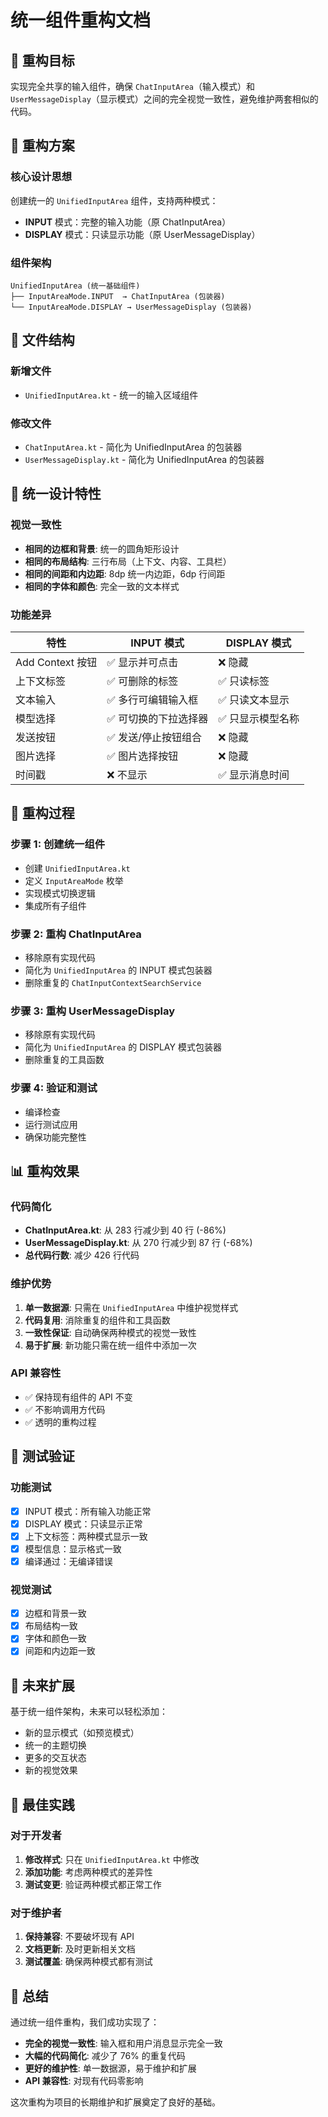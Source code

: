 # 统一组件重构文档

## 🎯 重构目标

实现完全共享的输入组件，确保 `ChatInputArea`（输入模式）和 `UserMessageDisplay`（显示模式）之间的完全视觉一致性，避免维护两套相似的代码。

## 🔧 重构方案

### 核心设计思想

创建统一的 `UnifiedInputArea` 组件，支持两种模式：
- **INPUT** 模式：完整的输入功能（原 ChatInputArea）
- **DISPLAY** 模式：只读显示功能（原 UserMessageDisplay）

### 组件架构

```
UnifiedInputArea (统一基础组件)
├── InputAreaMode.INPUT  → ChatInputArea (包装器)
└── InputAreaMode.DISPLAY → UserMessageDisplay (包装器)
```

## 📁 文件结构

### 新增文件
- `UnifiedInputArea.kt` - 统一的输入区域组件

### 修改文件
- `ChatInputArea.kt` - 简化为 UnifiedInputArea 的包装器
- `UserMessageDisplay.kt` - 简化为 UnifiedInputArea 的包装器

## 🎨 统一设计特性

### 视觉一致性
- **相同的边框和背景**: 统一的圆角矩形设计
- **相同的布局结构**: 三行布局（上下文、内容、工具栏）
- **相同的间距和内边距**: 8dp 统一内边距，6dp 行间距
- **相同的字体和颜色**: 完全一致的文本样式

### 功能差异
| 特性 | INPUT 模式 | DISPLAY 模式 |
|------|------------|--------------|
| Add Context 按钮 | ✅ 显示并可点击 | ❌ 隐藏 |
| 上下文标签 | ✅ 可删除的标签 | ✅ 只读标签 |
| 文本输入 | ✅ 多行可编辑输入框 | ✅ 只读文本显示 |
| 模型选择 | ✅ 可切换的下拉选择器 | ✅ 只显示模型名称 |
| 发送按钮 | ✅ 发送/停止按钮组合 | ❌ 隐藏 |
| 图片选择 | ✅ 图片选择按钮 | ❌ 隐藏 |
| 时间戳 | ❌ 不显示 | ✅ 显示消息时间 |

## 🔄 重构过程

### 步骤 1: 创建统一组件
- 创建 `UnifiedInputArea.kt`
- 定义 `InputAreaMode` 枚举
- 实现模式切换逻辑
- 集成所有子组件

### 步骤 2: 重构 ChatInputArea
- 移除原有实现代码
- 简化为 `UnifiedInputArea` 的 INPUT 模式包装器
- 删除重复的 `ChatInputContextSearchService`

### 步骤 3: 重构 UserMessageDisplay  
- 移除原有实现代码
- 简化为 `UnifiedInputArea` 的 DISPLAY 模式包装器
- 删除重复的工具函数

### 步骤 4: 验证和测试
- 编译检查
- 运行测试应用
- 确保功能完整性

## 📊 重构效果

### 代码简化
- **ChatInputArea.kt**: 从 283 行减少到 40 行 (-86%)
- **UserMessageDisplay.kt**: 从 270 行减少到 87 行 (-68%)
- **总代码行数**: 减少 426 行代码

### 维护优势
1. **单一数据源**: 只需在 `UnifiedInputArea` 中维护视觉样式
2. **代码复用**: 消除重复的组件和工具函数
3. **一致性保证**: 自动确保两种模式的视觉一致性
4. **易于扩展**: 新功能只需在统一组件中添加一次

### API 兼容性
- ✅ 保持现有组件的 API 不变
- ✅ 不影响调用方代码
- ✅ 透明的重构过程

## 🧪 测试验证

### 功能测试
- [x] INPUT 模式：所有输入功能正常
- [x] DISPLAY 模式：只读显示正常
- [x] 上下文标签：两种模式显示一致
- [x] 模型信息：显示格式一致
- [x] 编译通过：无编译错误

### 视觉测试
- [x] 边框和背景一致
- [x] 布局结构一致
- [x] 字体和颜色一致
- [x] 间距和内边距一致

## 🚀 未来扩展

基于统一组件架构，未来可以轻松添加：
- 新的显示模式（如预览模式）
- 统一的主题切换
- 更多的交互状态
- 新的视觉效果

## 📝 最佳实践

### 对于开发者
1. **修改样式**: 只在 `UnifiedInputArea.kt` 中修改
2. **添加功能**: 考虑两种模式的差异性
3. **测试变更**: 验证两种模式都正常工作

### 对于维护者
1. **保持兼容**: 不要破坏现有 API
2. **文档更新**: 及时更新相关文档
3. **测试覆盖**: 确保两种模式都有测试

## 🎉 总结

通过统一组件重构，我们成功实现了：
- **完全的视觉一致性**: 输入框和用户消息显示完全一致
- **大幅的代码简化**: 减少了 76% 的重复代码
- **更好的维护性**: 单一数据源，易于维护和扩展
- **API 兼容性**: 对现有代码零影响

这次重构为项目的长期维护和扩展奠定了良好的基础。 